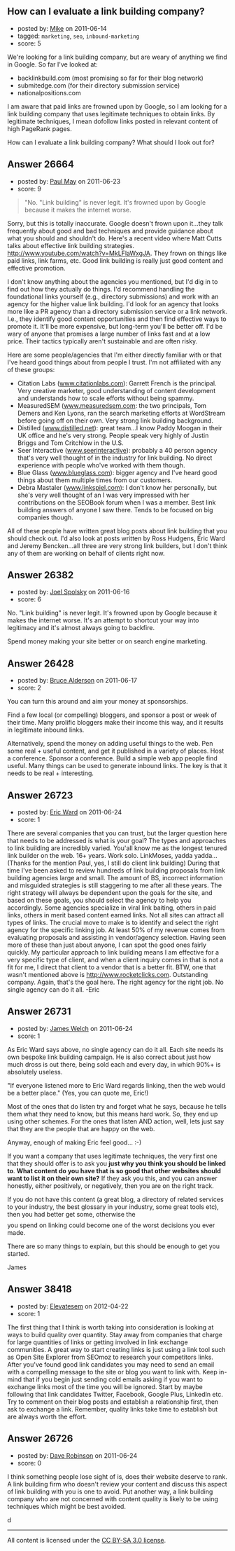 ## How can I evaluate a link building company?

- posted by: [Mike](https://stackexchange.com/users/-1/9699-mike) on 2011-06-14
- tagged: `marketing`, `seo`, `inbound-marketing`
- score: 5

We're looking for a link building company, but are weary of anything we find in Google. So far I've looked at:

 - backlinkbuild.com (most promising so far for their blog network)
 - submitedge.com (for their directory submission service)
 - nationalpositions.com

I am aware that paid links are frowned upon by Google, so I am looking for a link building company that uses legitimate techniques to obtain links. By legitimate techniques, I mean dofollow links posted in relevant content of high PageRank pages.

How can I evaluate a link building company? What should I look out for?


## Answer 26664

- posted by: [Paul May](https://stackexchange.com/users/-1/11463-paul-may) on 2011-06-23
- score: 9

> "No. "Link building" is never legit. It's frowned upon by Google because it makes the internet worse.

Sorry, but this is totally inaccurate. Google doesn't frown upon it...they talk frequently about good and bad techniques and provide guidance about what you should and shouldn't do.  Here's a recent video where Matt Cutts talks about effective link building strategies.  http://www.youtube.com/watch?v=MkLFlaWxgJA.  They frown on things like paid links, link farms, etc.  Good link building is really just good content and effective promotion.  

I don't know anything about the agencies you mentioned, but I'd dig in to find out how they actually do things. I'd recommend handling the foundational links yourself (e.g., directory submissions) and work with an agency for the higher value link building.  I'd look for an agency that looks more like a PR agency than a directory submission service or a link network.  I.e., they identify good content opportunities and then find effective ways to promote it.  It'll be more expensive, but long-term you'll be better off. I'd be wary of anyone that promises a large number of links fast and at a low price.  Their tactics typically aren't sustainable and are often risky.  

Here are some people/agencies that I'm either directly familiar with or that I've heard good things about from people I trust.  I'm not affiliated with any of these groups:

 - Citation Labs (www.citationlabs.com): Garrett French is the principal.  Very creative marketer, good understanding of content development and understands how to scale efforts without being spammy.
 - MeasuredSEM (www.measuredsem.com: the two principals, Tom Demers and Ken Lyons, ran the search marketing efforts at WordStream before going off on their own.  Very strong link building background.
 - Distilled (www.distilled.net): great team...I know Paddy Moogan in their UK office and he's very strong.  People speak very highly of Justin Briggs and Tom Critchlow in the U.S. 
 - Seer Interactive (www.seerinteractive): probably a 40 person agency that's very well thought of in the industry for link building.  No direct experience with people who've worked with them though. 
 - Blue Glass (www.blueglass.com): bigger agency and I've heard good things about them multiple times from our customers. 
 - Debra Mastaler (www.linkspiel.com): I don't know her personally, but she's very well thought of an I was very impressed with her contributions on the SEOBook forum when I was a member.  Best link building answers of anyone I saw there.  Tends to be focused on big companies though.

All of these people have written great blog posts about link building that you should check out.  I'd also look at posts written by Ross Hudgens, Eric Ward and Jeremy Bencken...all three are very strong link builders, but I don't think any of them are working on behalf of clients right now. 


## Answer 26382

- posted by: [Joel Spolsky](https://stackexchange.com/users/-1/4335-joel-spolsky) on 2011-06-16
- score: 6

No. "Link building" is never legit. It's frowned upon by Google because it makes the internet worse. It's an attempt to shortcut your way into legitimacy and it's almost always going to backfire.

Spend money making your site better or on search engine marketing.


## Answer 26428

- posted by: [Bruce Alderson](https://stackexchange.com/users/-1/11294-bruce-alderson) on 2011-06-17
- score: 2

You can turn this around and aim your money at sponsorships.

Find a few local (or compelling) bloggers, and sponsor a post or week of their time. Many prolific bloggers make their income this way, and it results in legitimate inbound links.

Alternatively, spend the money on adding useful things to the web. Pen some real + useful content, and get it published in a variety of places.  Host a conference.  Sponsor a conference. Build a simple web app people find useful.  Many things can be used to generate inbound links.  The key is that it needs to be real + interesting.


## Answer 26723

- posted by: [Eric Ward](https://stackexchange.com/users/-1/11494-eric-ward) on 2011-06-24
- score: 1

There are several companies that you can trust, but the larger question here that needs to be addressed is what is your goal?  The types and approaches to link building are incredibly varied. You'all know me as the longest tenured link builder on the web. 16+ years. Work solo. LinkMoses, yadda yadda...(Thanks for the mention Paul, yes, I still do client link building) During that time I've been asked to review hundreds of link building proposals from link building agencies large and small.  The amount of BS, incorrect information and misguided strategies is still staggering to me after all these years.  The right strategy will always be dependent upon the goals for the site, and based on these goals, you should select the agency to help you accordingly.  Some agencies specialize in viral link baiting, others in paid links, others in merit based content earned links.  Not all sites can attract all types of links.  The crucial move to make is to identify and select the right agency for the specific linking job.  At least 50% of my revenue comes from evaluating proposals and assisting in vendor/agency selection.  Having seen more of these than just about anyone, I can spot the good ones fairly quickly.  My particular approach to link building means I am effective for a very specific type of client, and when a client inquiry comes in that is not a fit for me, I direct that client to a vendor that is a better fit.  BTW, one that wasn't mentioned above is http://www.rocketclicks.com. Outstanding company. Again, that's the goal here. The right agency for the right job.  No single agency can do it all. -Eric 


## Answer 26731

- posted by: [James Welch](https://stackexchange.com/users/-1/11497-james-welch) on 2011-06-24
- score: 1

As Eric Ward says above, no single agency can do it all.  Each site needs its own bespoke link building campaign.  He is also correct about just how much dross is out there, being sold each and every day, in which 90%+ is absolutely useless.

"If everyone listened more to Eric Ward regards linking, then the web would be a better place." (Yes, you can quote me, Eric!)

Most of the ones that do listen try and forget what he says, because he tells them what they need to know, but this means hard work.  So, they end up using other schemes.  For the ones that listen AND action, well, lets just say that they are the people that are happy on the web.

Anyway, enough of making Eric feel good... :-)

If you want a company that uses legitimate techniques, the very first one that they should offer is to ask you **just why you think you should be linked to**.  **What content do you have that is so good that other websites should want to list it on their own site?**  If they ask you this, and you can answer honestly, either positively, or negatively, then you are on the right track.

If you do not have this content (a great blog, a directory of related services to your industry, the best glossary in your industry, some great tools etc), then you had better get some, otherwise the $$$$ you spend on linking could become one of the worst decisions you ever made.

There are so many things to explain, but this should be enough to get you started.

James


## Answer 38418

- posted by: [Elevatesem](https://stackexchange.com/users/-1/17618-elevatesem) on 2012-04-22
- score: 1

The first thing that I think is worth taking into consideration is looking at ways to build quality over quantity. Stay away from companies that charge for large quantities of links or getting involved in link exchange communities. A great way to start creating links is just using a link tool such as Open Site Explorer from SEOmoz to research your competitors links. After you've found good link candidates you may need to send an email with a compelling message to the site or blog you want to link with. Keep in-mind that if you begin just sending cold emails asking if you want to exchange links most of the time you will be ignored. Start by maybe following that link candidates Twitter, Facebook, Google Plus, LinkedIn etc. Try to comment on their blog posts and establish a relationship first, then ask to exchange a link. Remember, quality links take time to establish but are always worth the effort. 


## Answer 26726

- posted by: [Dave Robinson](https://stackexchange.com/users/-1/11496-dave-robinson) on 2011-06-24
- score: 0

I think something people lose sight of is, does their website deserve to rank. A link building firm who doesn't review your content and discuss this aspect of link building with you is one to avoid. Put another way, a link building company who are not concerned with content quality is likely to be using techniques which might be best avoided.

d



---

All content is licensed under the [CC BY-SA 3.0 license](https://creativecommons.org/licenses/by-sa/3.0/).
